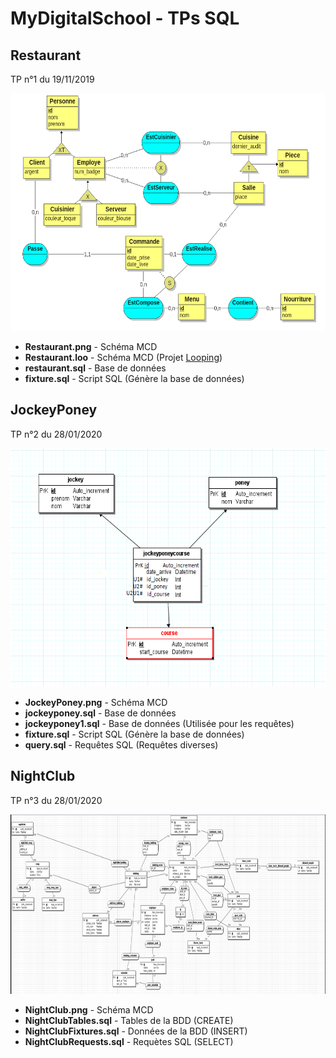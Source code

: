 # MyDigitalSchool - TPs SQL

## Restaurant

TP n°1 du 19/11/2019

<kbd><img width="620" height="380" src="Restaurant/Restaurant.png" /></kbd>

* **Restaurant.png** - Schéma MCD
* **Restaurant.loo** - Schéma MCD (Projet [Looping](https://www.looping-mcd.fr/))
* **restaurant.sql** - Base de données
* **fixture.sql** - Script SQL (Génère la base de données)

## JockeyPoney

TP n°2 du 28/01/2020

<kbd><img width="620" height="381" src="JockeyPoney/JockeyPoney.png" /></kbd>

* **JockeyPoney.png** - Schéma MCD
* **jockeyponey.sql** - Base de données
* **jockeyponey1.sql** - Base de données (Utilisée pour les requêtes)
* **fixture.sql** - Script SQL (Génère la base de données)
* **query.sql** - Requêtes SQL (Requêtes diverses)

## NightClub

TP n°3 du 28/01/2020

<kbd><img width="840" height="287" src="NightClub/NightClub.png" /></kbd>

* **NightClub.png** - Schéma MCD
* **NightClubTables.sql** - Tables de la BDD (CREATE)
* **NightClubFixtures.sql** - Données de la BDD (INSERT)
* **NightClubRequests.sql** - Requètes SQL (SELECT)
